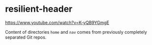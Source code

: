 # resilient-header
https://www.youtube.com/watch?v=K-yQB9YGmgE

Content of directories `home` and `nav` comes from previously completely separated Git repos.


